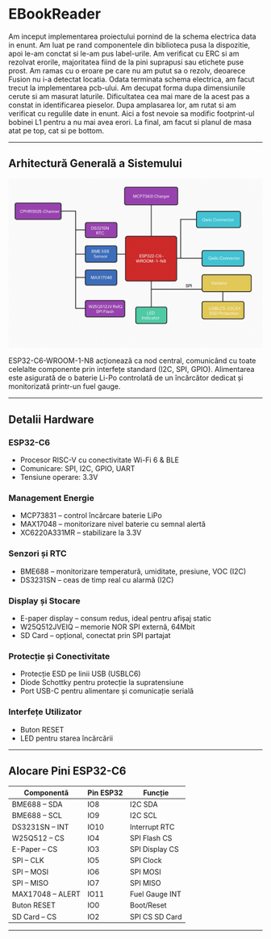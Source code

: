 # EBookReader

Am inceput implementarea proiectului pornind de la schema electrica data in enunt. Am luat pe rand componentele din biblioteca pusa la dispozitie, apoi le-am conctat si le-am pus label-urile. Am verificat cu ERC si am rezolvat erorile, majoritatea fiind de la pini suprapusi sau etichete puse prost. Am ramas cu o eroare pe care nu am putut sa o rezolv, deoarece Fusion nu i-a detectat locatia. Odata terminata schema electrica, am facut trecut la implementarea pcb-ului. Am decupat forma dupa dimensiunile cerute si am masurat laturile. Dificultatea cea mai mare de la acest pas a constat in identificarea pieselor. Dupa amplasarea lor, am rutat si am verificat cu regulile date in enunt. Aici a fost nevoie sa modific footprint-ul bobinei L1 pentru a nu mai avea erori. La final, am facut si planul de masa atat pe top, cat si pe bottom.

---

## Arhitectură Generală a Sistemului

![Diagrama Bloc](Images/diagrama.png)

ESP32-C6-WROOM-1-N8 acționează ca nod central, comunicând cu toate celelalte componente prin interfețe standard (I2C, SPI, GPIO). Alimentarea este asigurată de o baterie Li-Po controlată de un încărcător dedicat și monitorizată printr-un fuel gauge.

---

## Detalii Hardware

### ESP32-C6
- Procesor RISC-V cu conectivitate Wi-Fi 6 & BLE
- Comunicare: SPI, I2C, GPIO, UART
- Tensiune operare: 3.3V

### Management Energie
- MCP73831 – control încărcare baterie LiPo
- MAX17048 – monitorizare nivel baterie cu semnal alertă
- XC6220A331MR – stabilizare la 3.3V

### Senzori și RTC
- BME688 – monitorizare temperatură, umiditate, presiune, VOC (I2C)
- DS3231SN – ceas de timp real cu alarmă (I2C)

### Display și Stocare
- E-paper display – consum redus, ideal pentru afișaj static
- W25Q512JVEIQ – memorie NOR SPI externă, 64Mbit
- SD Card – opțional, conectat prin SPI partajat

### Protecție și Conectivitate
- Protecție ESD pe linii USB (USBLC6)
- Diode Schottky pentru protecție la supratensiune
- Port USB-C pentru alimentare și comunicație serială

### Interfețe Utilizator
- Buton RESET
- LED pentru starea încărcării

---

## Alocare Pini ESP32-C6

| Componentă        | Pin ESP32 | Funcție        |
|------------------|-----------|----------------|
| BME688 – SDA     | IO8       | I2C SDA        |
| BME688 – SCL     | IO9       | I2C SCL        |
| DS3231SN – INT   | IO10      | Interrupt RTC  |
| W25Q512 – CS     | IO4       | SPI Flash CS   |
| E-Paper – CS     | IO3       | SPI Display CS |
| SPI – CLK        | IO5       | SPI Clock      |
| SPI – MOSI       | IO6       | SPI MOSI       |
| SPI – MISO       | IO7       | SPI MISO       |
| MAX17048 – ALERT | IO11      | Fuel Gauge INT |
| Buton RESET      | IO0       | Boot/Reset     |
| SD Card – CS     | IO2       | SPI CS SD Card |

---

